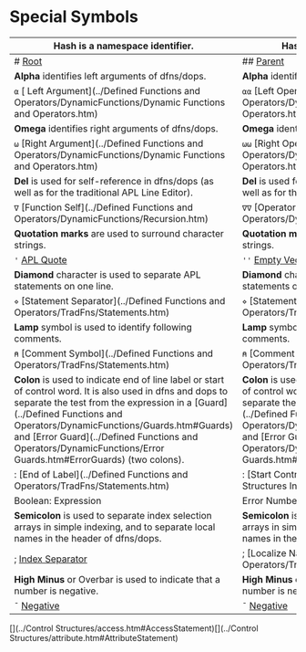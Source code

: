 # Special Symbols

| **Hash** is a namespace identifier. | **Hash** is a namespace identifier. |
| --- | ---  |
| # [Root](../Introduction/Namespaces/Namespaces.htm) | ## [Parent](../Introduction/Namespaces/Namespaces.htm) |
| **Alpha** identifies left arguments of dfns/dops. | **Alpha** identifies left arguments of dfns/dops. |
| `⍺` [ Left Argument](../Defined Functions and Operators/DynamicFunctions/Dynamic Functions and Operators.htm) | `⍺⍺` [Left Operand](../Defined Functions and Operators/DynamicFunctions/Dynamic Operators.htm) |
| **Omega** identifies right arguments of dfns/dops. | **Omega** identifies right arguments of dfns/dops. |
| `⍵` [Right Argument](../Defined Functions and Operators/DynamicFunctions/Dynamic Functions and Operators.htm) | `⍵⍵` [Right Operand](../Defined Functions and Operators/DynamicFunctions/Dynamic Operators.htm) |
| **Del** is used for self-reference in dfns/dops (as well  as for the traditional APL Line Editor). | **Del** is used for self-reference in dfns/dops (as well  as for the traditional APL Line Editor). |
| `∇` [Function Self](../Defined Functions and Operators/DynamicFunctions/Recursion.htm) | `∇∇` [Operator Self](../Defined Functions and Operators/DynamicFunctions/Recursion.htm) |
| **Quotation marks** are used to surround character strings. | **Quotation marks** are used to surround character strings. |
| `'` [APL Quote](../Introduction/Variables/Characters.htm) | `''` [Empty Vector](../primitive-functions/primitive-functions-a-z/primitive-functions-a-z/zilde.md) |
| **Diamond** character is used to separate APL statements on one line. | **Diamond** character is used to separate APL statements on one line. |
| `⋄` [Statement Separator](../Defined Functions and Operators/TradFns/Statements.htm) | `⋄` [Statement Separator](../Defined Functions and Operators/TradFns/Statements.htm) |
| **Lamp** symbol is used to identify following comments. | **Lamp** symbol is used to identify following comments. |
| `⍝` [Comment Symbol](../Defined Functions and Operators/TradFns/Statements.htm) | `⍝` [Comment Symbol](../Defined Functions and Operators/TradFns/Statements.htm) |
| **Colon** is used to indicate end of line label or start of control word. It is also used in dfns and dops to separate the test from the expression in a [Guard](../Defined Functions and Operators/DynamicFunctions/Guards.htm#Guards) and [Error Guard](../Defined Functions and Operators/DynamicFunctions/Error Guards.htm#ErrorGuards) (two colons). | **Colon** is used to indicate end of line label or start of control word. It is also used in dfns and dops to separate the test from the expression in a [Guard](../Defined Functions and Operators/DynamicFunctions/Guards.htm#Guards) and [Error Guard](../Defined Functions and Operators/DynamicFunctions/Error Guards.htm#ErrorGuards) (two colons). |
| : [End of Label](../Defined Functions and Operators/TradFns/Statements.htm) | : [Start  Control Word](../Control Structures/Control Structures Introduction.htm) |
| Boolean: Expression | Error Number(s):: Expression |
| **Semicolon** is used to separate index selection arrays in simple  indexing, and to separate local names in the header of dfns/dops. | **Semicolon** is used to separate index selection arrays in simple  indexing, and to separate local names in the header of dfns/dops. |
| ; [Index Separator](../primitive-functions/primitive-functions-a-z/primitive-functions-a-z/indexing.md) | ; [Localize Name](../Defined Functions and Operators/TradFns/Global Local Names.htm) |
| **High Minus** or Overbar is used to indicate that a number is negative. | **High Minus** or Overbar is used to indicate that a number is negative. |
| `¯` [Negative](../Introduction/Variables/Numbers.htm) | `¯` [Negative](../Introduction/Variables/Numbers.htm) |

[](../Control Structures/access.htm#AccessStatement)[](../Control Structures/attribute.htm#AttributeStatement)
